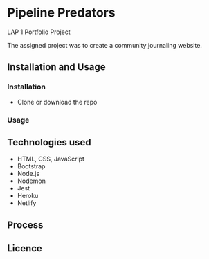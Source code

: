 # Pipeline Predators
LAP 1 Portfolio Project

The assigned project was to create a community journaling website. 

## Installation and Usage

### Installation

- Clone or download the repo 

### Usage



## Technologies used

- HTML, CSS, JavaScript
- Bootstrap 
- Node.js
- Nodemon
- Jest
- Heroku 
- Netlify

## Process



## Licence 

